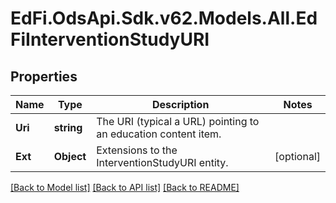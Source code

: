 # EdFi.OdsApi.Sdk.v62.Models.All.EdFiInterventionStudyURI

## Properties

Name | Type | Description | Notes
------------ | ------------- | ------------- | -------------
**Uri** | **string** | The URI (typical a URL) pointing to an education content item. | 
**Ext** | **Object** | Extensions to the InterventionStudyURI entity. | [optional] 

[[Back to Model list]](../../README.md#documentation-for-models) [[Back to API list]](../../README.md#documentation-for-api-endpoints) [[Back to README]](../../README.md)

